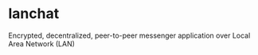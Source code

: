 # lanchat
Encrypted, decentralized, peer-to-peer messenger application over Local Area Network (LAN) 
